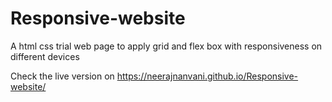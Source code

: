 # Responsive-website
A html css trial web page to apply grid and flex box with responsiveness on different devices

Check the live version on https://neerajnanvani.github.io/Responsive-website/
